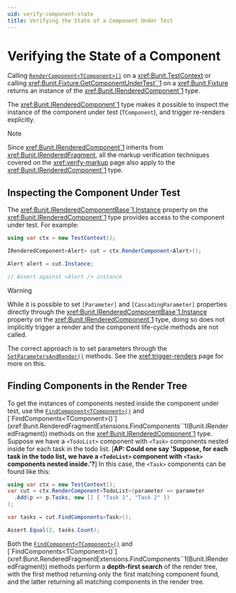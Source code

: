 ```yaml
---
uid: verify-component-state
title: Verifying the State of a Component Under Test
---
```


# Verifying the State of a Component

Calling [`RenderComponent<TComponent>()`](xref:Bunit.Extensions.TestRendererExtensions.RenderComponent``1(Bunit.Rendering.ITestRenderer,System.Action{Bunit.ComponentParameterCollectionBuilder{``0}})) on a <xref:Bunit.TestContext> or calling <xref:Bunit.Fixture.GetComponentUnderTest``1> on a <xref:Bunit.Fixture> returns an instance of the <xref:Bunit.IRenderedComponent`1> type. 

The <xref:Bunit.IRenderedComponent`1> type makes it possible to inspect the instance of the component under test (`TComponent`), and trigger re-renders explicitly.

> [!NOTE]
> Since <xref:Bunit.IRenderedComponent`1> inherits from <xref:Bunit.IRenderedFragment>, all the markup verification techniques covered on the <xref:verify-markup> page also apply to the <xref:Bunit.IRenderedComponent`1> type.

## Inspecting the Component Under Test

The <xref:Bunit.IRenderedComponentBase`1.Instance> property on the <xref:Bunit.IRenderedComponent`1> type provides access to the component under test. For example:

```csharp
using var ctx = new TestContext();

IRenderedComponent<Alert> cut = ctx.RenderComponent<Alert>();

Alert alert = cut.Instance;

// Assert against <Alert /> instance
```

> [!WARNING]
> While it is possible to set `[Parameter]` and `[CascadingParameter]` properties directly through the <xref:Bunit.IRenderedComponentBase`1.Instance> property on the <xref:Bunit.IRenderedComponent`1> type, doing so does not implicitly trigger a render and the component life-cycle methods are not called. 
> 
> The correct approach is to set parameters through the [`SetParametersAndRender()`](xref:Bunit.RenderedComponentRenderExtensions.SetParametersAndRender``1(Bunit.IRenderedComponentBase{``0},System.Action{Bunit.ComponentParameterCollectionBuilder{``0}})) methods. See the <xref:trigger-renders> page for more on this.

## Finding Components in the Render Tree

To get the instances of components nested inside the component under test, use the 
[`FindComponent<TComponent>()`](xref:Bunit.RenderedFragmentExtensions.FindComponent``1(Bunit.IRenderedFragment)) and [`FindComponents<TComponent>()`](xref:Bunit.RenderedFragmentExtensions.FindComponents``1(Bunit.IRenderedFragment)) methods on the <xref:Bunit.IRenderedComponent`1> type. Suppose we have a `<TodoList>` component with `<Task>` components nested inside for each task in the todo list. [__AP: Could one say 'Suppose, for each task in the todo list, we have a `<TodoList>` component with `<Task>` components nested inside.'?__] In this case, the `<Task>` components can be found like this:

```csharp
using var ctx = new TestContext();
var cut = ctx.RenderComponent<TodoList>(parameter => parameter
  .Add(p => p.Tasks, new [] { "Task 1", "Task 2" })
);

var tasks = cut.FindComponents<Task>();

Assert.Equal(2, tasks.Count);
```

Both the [`FindComponent<TComponent>()`](xref:Bunit.RenderedFragmentExtensions.FindComponent``1(Bunit.IRenderedFragment)) and [`FindComponents<TComponent>()`](xref:Bunit.RenderedFragmentExtensions.FindComponents``1(Bunit.IRenderedFragment)) methods perform a **depth-first search** of the render tree, with the first method returning only the first matching component found, and the latter returning all matching components in the render tree.

